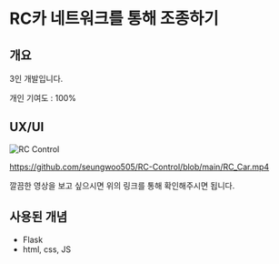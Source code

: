 # RC카 네트워크를 통해 조종하기

## 개요

3인 개발입니다.

개인 기여도 : 100%

## UX/UI

![RC Control](https://github.com/seungwoo505/RC-Control/blob/main/RC_Car.gif)

<https://github.com/seungwoo505/RC-Control/blob/main/RC_Car.mp4>

깔끔한 영상을 보고 싶으시면 위의 링크를 통해 확인해주시면 됩니다.

## 사용된 개념

- Flask
- html, css, JS
